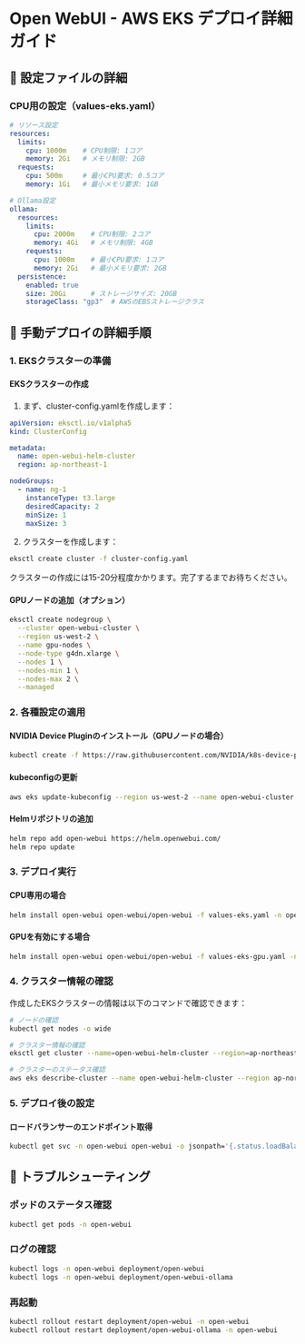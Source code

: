 # Open WebUI - AWS EKS デプロイ詳細ガイド

## 🌟 設定ファイルの詳細

### CPU用の設定（values-eks.yaml）

```yaml
# リソース設定
resources:
  limits:
    cpu: 1000m    # CPU制限: 1コア
    memory: 2Gi   # メモリ制限: 2GB
  requests:
    cpu: 500m     # 最小CPU要求: 0.5コア
    memory: 1Gi   # 最小メモリ要求: 1GB

# Ollama設定
ollama:
  resources:
    limits:
      cpu: 2000m    # CPU制限: 2コア
      memory: 4Gi   # メモリ制限: 4GB
    requests:
      cpu: 1000m    # 最小CPU要求: 1コア
      memory: 2Gi   # 最小メモリ要求: 2GB
  persistence:
    enabled: true
    size: 20Gi      # ストレージサイズ: 20GB
    storageClass: "gp3"  # AWSのEBSストレージクラス
```

## 🚀 手動デプロイの詳細手順

### 1. EKSクラスターの準備

#### EKSクラスターの作成

1. まず、cluster-config.yamlを作成します：

```yaml
apiVersion: eksctl.io/v1alpha5
kind: ClusterConfig

metadata:
  name: open-webui-helm-cluster
  region: ap-northeast-1

nodeGroups:
  - name: ng-1
    instanceType: t3.large
    desiredCapacity: 2
    minSize: 1
    maxSize: 3
```

2. クラスターを作成します：

```bash
eksctl create cluster -f cluster-config.yaml
```

クラスターの作成には15-20分程度かかります。完了するまでお待ちください。

#### GPUノードの追加（オプション）
```bash
eksctl create nodegroup \
  --cluster open-webui-cluster \
  --region us-west-2 \
  --name gpu-nodes \
  --node-type g4dn.xlarge \
  --nodes 1 \
  --nodes-min 1 \
  --nodes-max 2 \
  --managed
```

### 2. 各種設定の適用

#### NVIDIA Device Pluginのインストール（GPUノードの場合）
```bash
kubectl create -f https://raw.githubusercontent.com/NVIDIA/k8s-device-plugin/v0.14.0/nvidia-device-plugin.yml
```

#### kubeconfigの更新
```bash
aws eks update-kubeconfig --region us-west-2 --name open-webui-cluster
```

#### Helmリポジトリの追加
```bash
helm repo add open-webui https://helm.openwebui.com/
helm repo update
```

### 3. デプロイ実行

#### CPU専用の場合
```bash
helm install open-webui open-webui/open-webui -f values-eks.yaml -n open-webui --create-namespace
```

#### GPUを有効にする場合
```bash
helm install open-webui open-webui/open-webui -f values-eks-gpu.yaml -n open-webui --create-namespace
```

### 4. クラスター情報の確認

作成したEKSクラスターの情報は以下のコマンドで確認できます：

```bash
# ノードの確認
kubectl get nodes -o wide

# クラスター情報の確認
eksctl get cluster --name=open-webui-helm-cluster --region=ap-northeast-1

# クラスターのステータス確認
aws eks describe-cluster --name open-webui-helm-cluster --region ap-northeast-1
```

### 5. デプロイ後の設定

#### ロードバランサーのエンドポイント取得
```bash
kubectl get svc -n open-webui open-webui -o jsonpath='{.status.loadBalancer.ingress[0].hostname}'
```

## 🔧 トラブルシューティング

### ポッドのステータス確認
```bash
kubectl get pods -n open-webui
```

### ログの確認
```bash
kubectl logs -n open-webui deployment/open-webui
kubectl logs -n open-webui deployment/open-webui-ollama
```

### 再起動
```bash
kubectl rollout restart deployment/open-webui -n open-webui
kubectl rollout restart deployment/open-webui-ollama -n open-webui
